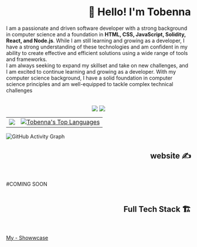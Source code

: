<!-- Header -->
<h1 align="right" > 👋 Hello! I'm Tobenna </h1>
<p style> I am a passionate and driven software developer with a strong background in computer science and a foundation in <strong> HTML, CSS, JavaScript, Solidity, React, and Node.js</strong>. While I am still learning and growing as a developer, I have a strong understanding of these technologies and am confident in my ability to create effective and efficient solutions using a wide range of tools and frameworks.<br/> I am always seeking to expand my skillset and take on new challenges, and I am excited to continue learning and growing as a developer. With my computer science background, I have a solid foundation in computer science principles and am well-equipped to tackle complex technical challenges</p>

<br />
<div align="center">
  <img align="center" src="https://img.shields.io/github/followers/tobezhanabi?label=Github&style=for-the-badge" />
  <img align="center" src="https://img.shields.io/twitter/follow/hanabiplug?label=Twitter&style=for-the-badge" />
</div>

<table align="center">
  <tr>
    <td align="left">
       <a href="http://www.github.com/tobezhanabi"><img src="https://github-readme-streak-stats.herokuapp.com/?user=tobezhanabi&background=0D1117&ring=22A2F2&fire=F28F16&currStreakNum=ffffff&currStreakLabel=F28F16&sideNums=ffffff&sideLabels=ffffff&dates=ffffff&hide_border=true" /></a>
    </td>
    <td align="right">
      <a href="https://github.com/tobezhanabi"><img alt="Tobenna's Top Languages" src="https://github-readme-stats-sigma-five.vercel.app/api/top-langs/?username=tobezhanabi&langs_count=10&count_private=true&layout=compact&theme=dracula&hide_border=true&bg_color=0D1117&exclude_repo=GameSellShop"/></a>
    </td>
  </tr>
</table>

![GitHub Activity Graph](https://github-readme-activity-graph.cyclic.app/graph?username=tobezhanabi&theme=redical&bg_color=0D1117&color=2793F2&line=F28F16&point=FFFFFF&hide_border=true)

<!-- Blogs -->
<h2 align="right"> website ✍️ </h2><br />

#COMING SOON
<br /><br />

<!-- Full Tech Stack -->
<h2 align="right"> Full Tech Stack 🏗️ </h2><br />


<a href="hhttps://www.showwcase.com/tobezhanabi"> My - Showwcase</a>


